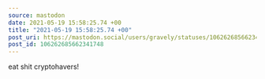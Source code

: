 ```yaml
---
source: mastodon
date: 2021-05-19 15:58:25.74 +00
title: "2021-05-19 15:58:25.74 +00"
post_uri: https://mastodon.social/users/gravely/statuses/106262685662341748
post_id: 106262685662341748
---
```

eat shit cryptohavers!


